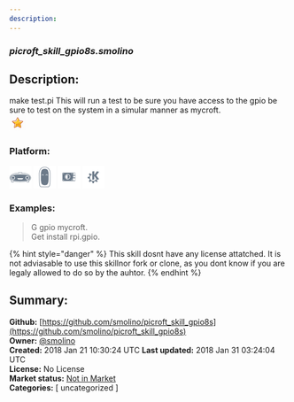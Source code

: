 ```yaml
---
description: 
---
```


### _picroft_skill_gpio8s.smolino_  
## Description:  
make test.pi
This will run a test to be sure you have access to the gpio be sure to test on the system in a simular manner as mycroft.  
![](../.gitbook/assets/star.png)  
### Platform:  
 ![Mark I](../.gitbook/assets/mark-1-icon.png)  ![Mark II](../.gitbook/assets/mark-2-icon.png)  ![Picroft](../.gitbook/assets/picroft-icon.png)  ![plasmoid](../.gitbook/assets/kde.png)   
### Examples:  
> G gpio mycroft.  
> Get install rpi.gpio.  
  
{% hint style="danger" %}
This skill dosnt have any license attatched. It is not adviasable to use this skillnor fork or clone, as you dont know if you are legaly allowed to do so by the auhtor.
{% endhint %}
  
## Summary:  
**Github:** [https://github.com/smolino/picroft_skill_gpio8s](https://github.com/smolino/picroft_skill_gpio8s)  
**Owner:** [@smolino](https://github.com/smolino)  
**Created:** 2018 Jan 21 10:30:24 UTC  **Last updated:** 2018 Jan 31 03:24:04 UTC  
**License:** No License  
**Market status:** [Not in Market](https://market.mycroft.ai/skill/)  
**Categories:** [ uncategorized ]   
